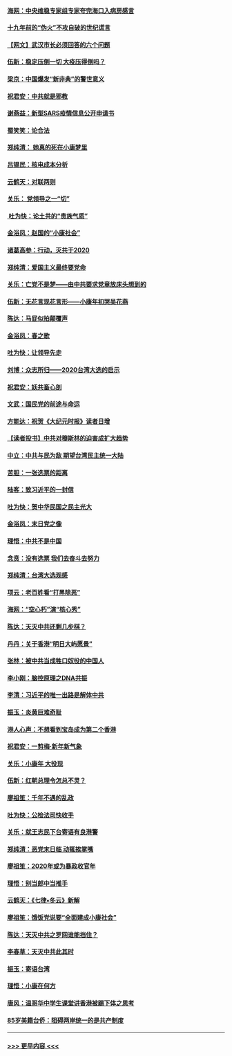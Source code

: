 #### [海网：中央维稳专家组专家夸完海口入病房感言](../pages/nsc993/n11815138.md?t=01232033) 
#### [十九年前的“伪火”不攻自破的世纪谎言](../pages/nsc993/n11813238.md?t=01232033) 
#### [【网文】武汉市长必须回答的六个问题](../pages/nsc993/n11813848.md?t=01232033) 
#### [伍新：稳定压倒一切 大疫压得倒吗？](../pages/nsc993/n11812634.md?t=01232033) 
#### [梁京：中国爆发“新非典”的警世意义](../pages/nsc993/n11812554.md?t=01232033) 
#### [祝君安：中共就是邪教](../pages/nsc993/n11812431.md?t=01232033) 
#### [谢燕益：新型SARS疫情信息公开申请书](../pages/nsc993/n11808840.md?t=01232033) 
#### [蜀笑笑：论合法](../pages/nsc993/n11808064.md?t=01232033) 
#### [郑纯清： 她真的死在小康梦里](../pages/nsc993/n11806623.md?t=01232033) 
#### [吕锡民：核电成本分析](../pages/nsc993/n11806284.md?t=01232033) 
#### [云鹤天：对联两则](../pages/nsc993/n11805957.md?t=01232033) 
#### [关乐： 党领导之一“切”](../pages/nsc993/n11804505.md?t=01232033) 
#### [ 吐为快：论土共的“贵族气质”](../pages/nsc993/n11804490.md?t=01232033) 
#### [金浴凤：赵国的“小康社会”](../pages/nsc993/n11804452.md?t=01232033) 
#### [诸葛高参：行动，灭共于2020](../pages/nsc993/n11804120.md?t=01232033) 
#### [郑纯清：爱国主义最终要党命](../pages/nsc993/n11802197.md?t=01232033) 
#### [关乐：亡党不是梦——由中共要求党章放床头想到的](../pages/nsc993/n11802156.md?t=01232033) 
#### [伍新：无花言现花言形——小康年初哭吴花燕](../pages/nsc993/n11800044.md?t=01232033) 
#### [陈达：马屁似拍颠覆声](../pages/nsc993/n11800010.md?t=01232033) 
#### [金浴凤：春之歌](../pages/nsc993/n11797687.md?t=01232033) 
#### [吐为快：让领导先走](../pages/nsc993/n11797512.md?t=01232033) 
#### [刘博：众志所归——2020台湾大选的启示](../pages/nsc993/n11796878.md?t=01232033) 
#### [祝君安：妖共畜心剖](../pages/nsc993/n11794273.md?t=01232033) 
#### [文武：国民党的前途与命运](../pages/nsc993/n11794198.md?t=01232033) 
#### [方能达：祝贺《大纪元时报》读者日增](../pages/nsc993/n11793807.md?t=01232033) 
#### [【读者投书】中共对穆斯林的迫害成扩大趋势](../pages/nsc993/n11791371.md?t=01232033) 
#### [中立：中共与民为敌 期望台湾民主统一大陆](../pages/nsc993/n11790392.md?t=01232033) 
#### [苦胆：一张选票的距离](../pages/nsc993/n11788914.md?t=01232033) 
#### [陆客：致习近平的一封信](../pages/nsc993/n11788867.md?t=01232033) 
#### [吐为快：贺中华民国之民主光大](../pages/nsc993/n11788618.md?t=01232033) 
#### [金浴凤：末日党之像](../pages/nsc993/n11787475.md?t=01232033) 
#### [理悟：中共不是中国](../pages/nsc993/n11787463.md?t=01232033) 
#### [念贲：没有选票  我们去奋斗去努力](../pages/nsc993/n11787398.md?t=01232033) 
#### [郑纯清：台湾大选观感](../pages/nsc993/n11786210.md?t=01232033) 
#### [项云：老百姓看“打黑除恶”](../pages/nsc993/n11785398.md?t=01232033) 
#### [海网：“空心朽”演“核心秀”](../pages/nsc993/n11783874.md?t=01232033) 
#### [陈达：天灭中共还剩几步棋？](../pages/nsc993/n11783719.md?t=01232033) 
#### [丹丹：关于香港“明日大屿愿景”](../pages/nsc993/n11783273.md?t=01232033) 
#### [张林：被中共当成牲口奴役的中国人](../pages/nsc993/n11782397.md?t=01232033) 
#### [李小刚：脑控原理之DNA共振](../pages/nsc993/n11780962.md?t=01232033) 
#### [李清：习近平的唯一出路是解体中共](../pages/nsc993/n11780866.md?t=01232033) 
#### [振玉：炎黄巨难奇耻](../pages/nsc993/n11779632.md?t=01232033) 
#### [港人心声：不想看到宝岛成为第二个香港](../pages/nsc993/n11778817.md?t=01232033) 
#### [祝君安：一剪梅‧新年新气象](../pages/nsc993/n11776340.md?t=01232033) 
#### [关乐：小康年 大役现](../pages/nsc993/n11774213.md?t=01232033) 
#### [伍新：红朝总理令怎总不灵？](../pages/nsc993/n11770813.md?t=01232033) 
#### [廖祖笙：千年不遇的乱政](../pages/nsc993/n11770373.md?t=01232033) 
#### [吐为快：公检法司快收手](../pages/nsc993/n11770359.md?t=01232033) 
#### [关乐：就王志民下台寄语有良港警](../pages/nsc993/n11769903.md?t=01232033) 
#### [郑纯清：恶党末日临 动辄挨掌嘴](../pages/nsc993/n11769356.md?t=01232033) 
#### [廖祖笙：2020年或为暴政收官年](../pages/nsc993/n11768216.md?t=01232033) 
#### [理悟：别当郎中当推手](../pages/nsc993/n11768243.md?t=01232033) 
#### [云鹤天：《七律▪冬云》新解](../pages/nsc993/n11768204.md?t=01232033) 
#### [廖祖笙：饿饭党说要“全面建成小康社会”](../pages/nsc993/n11767482.md?t=01232033) 
#### [陈达：天灭中共之罗网谁能挡住？](../pages/nsc993/n11767465.md?t=01232033) 
#### [李春草：天灭中共此其时](../pages/nsc993/n11767452.md?t=01232033) 
#### [振玉：寄语台湾](../pages/nsc993/n11767432.md?t=01232033) 
#### [理悟：小康在何方](../pages/nsc993/n11767394.md?t=01232033) 
#### [唐风：温哥华中学生课堂讲香港被踢下体之思考](../pages/nsc993/n11766848.md?t=01232033) 
#### [85岁美籍台侨：阻碍两岸统一的是共产制度](../pages/nsc993/n11765043.md?t=01232033) 

----
#### [ >>> 更早内容 <<< ](../indexes/nsc993-earlier.md)
